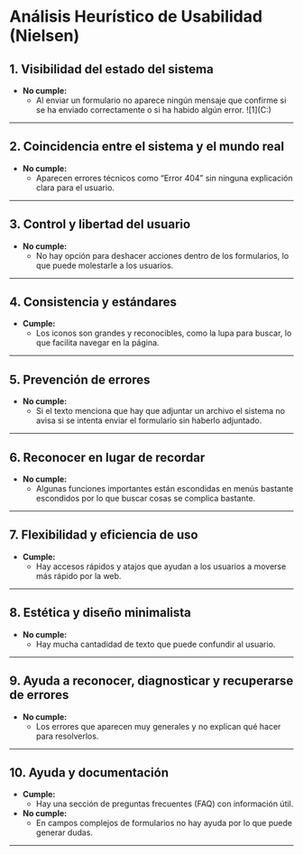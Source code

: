 # Análisis Heurístico de Usabilidad (Nielsen)


## 1. Visibilidad del estado del sistema  

- **No cumple:**  
  - Al enviar un formulario no aparece ningún mensaje que confirme si se ha enviado correctamente o si ha habido algún error.
![1](C:\)

---

## 2. Coincidencia entre el sistema y el mundo real  

- **No cumple:**  
  - Aparecen errores técnicos como “Error 404” sin ninguna explicación clara para el usuario.

---

## 3. Control y libertad del usuario  

- **No cumple:**  
  - No hay opción para deshacer acciones dentro de los formularios, lo que puede molestarle a los usuarios.

---

## 4. Consistencia y estándares 

- **Cumple:**  
  - Los iconos son grandes y reconocibles, como la lupa para buscar, lo que facilita navegar en la página.

---

## 5. Prevención de errores  

- **No cumple:**  
  - Si el texto menciona que hay que adjuntar un archivo el sistema no avisa si se intenta enviar el formulario sin haberlo adjuntado.

---

## 6. Reconocer en lugar de recordar  

- **No cumple:**  
  - Algunas funciones importantes están escondidas en menús bastante escondidos por lo que buscar cosas se complica bastante.

---

## 7. Flexibilidad y eficiencia de uso  

- **Cumple:**  
  - Hay accesos rápidos y atajos que ayudan a los usuarios a moverse más rápido por la web.

---

## 8. Estética y diseño minimalista  

- **No cumple:**  
  - Hay mucha cantadidad de texto que puede confundir al usuario.

---

## 9. Ayuda a reconocer, diagnosticar y recuperarse de errores  

- **No cumple:**  
  - Los errores que aparecen muy generales y no explican qué hacer para resolverlos.

---

## 10. Ayuda y documentación  

- **Cumple:**  
  - Hay una sección de preguntas frecuentes (FAQ) con información útil.  
- **No cumple:**  
  - En campos complejos de formularios no hay ayuda por lo que puede generar dudas.

---


